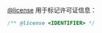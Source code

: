 [@license](http://usejsdoc.org/tags-license.html) 用于标记许可证信息：

```js
/** @license <IDENTIFIER> */
```
